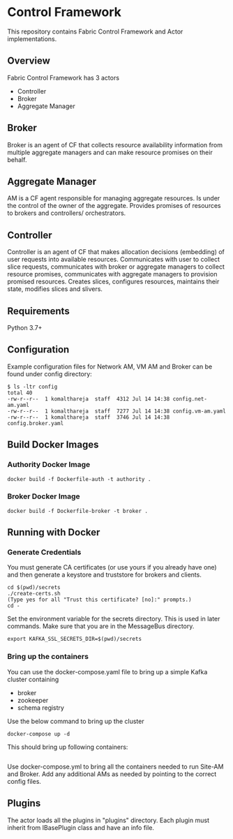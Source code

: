 # Control Framework
This repository contains Fabric Control Framework and Actor implementations.

## Overview
Fabric Control Framework has 3 actors
- Controller
- Broker
- Aggregate Manager

## Broker
Broker is an agent of CF that collects resource availability information from multiple aggregate managers and can make resource promises on their behalf.

## Aggregate Manager
AM is a CF agent responsible for managing aggregate resources. Is under the control of the owner of the aggregate. Provides promises of resources to brokers and controllers/ orchestrators.

## Controller
Controller is an agent of CF that makes allocation decisions (embedding) of user requests into available resources. Communicates with user to collect slice requests, communicates with broker or aggregate managers to collect resource promises, communicates with aggregate managers to provision promised resources. Creates slices, configures resources, maintains their state, modifies slices and slivers.  

## Requirements
Python 3.7+

## Configuration
Example configuration files for Network AM, VM AM and Broker can be found under config directory:
```
$ ls -ltr config
total 40
-rw-r--r--  1 komalthareja  staff  4312 Jul 14 14:38 config.net-am.yaml
-rw-r--r--  1 komalthareja  staff  7277 Jul 14 14:38 config.vm-am.yaml
-rw-r--r--  1 komalthareja  staff  3746 Jul 14 14:38 config.broker.yaml
```

## Build Docker Images

### Authority Docker Image
```
docker build -f Dockerfile-auth -t authority .
```

### Broker Docker Image
```
docker build -f Dockerfile-broker -t broker .
```

## Running with Docker
### Generate Credentials
You must generate CA certificates (or use yours if you already have one) and then generate a keystore and truststore for brokers and clients.
```
cd $(pwd)/secrets
./create-certs.sh
(Type yes for all "Trust this certificate? [no]:" prompts.)
cd -
```
Set the environment variable for the secrets directory. This is used in later commands. Make sure that you are in the MessageBus directory.
```
export KAFKA_SSL_SECRETS_DIR=$(pwd)/secrets
```
### Bring up the containers
You can use the docker-compose.yaml file to bring up a simple Kafka cluster containing
- broker
- zookeeper 
- schema registry

Use the below command to bring up the cluster
```
docker-compose up -d
```

This should bring up following containers:
```

```
Use docker-compose.yml to bring all the containers needed to run Site-AM and Broker. Add any additional AMs as needed by pointing to the correct config files.

## Plugins
The actor loads all the plugins in "plugins" directory. Each plugin must inherit from IBasePlugin class and have an info file. 
